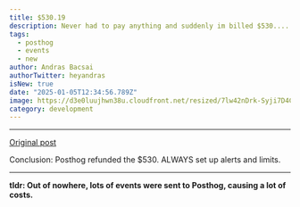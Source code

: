 ```yaml
---
title: $530.19
description: Never had to pay anything and suddenly im billed $530....
tags:
  - posthog
  - events
  - new
author: Andras Bacsai
authorTwitter: heyandras
isNew: true
date: "2025-01-05T12:34:56.789Z"
image: https://d3e0luujhwn38u.cloudfront.net/resized/7lw42nDrk-Syji7D4C3T-EBeep8BxZFqL514OpZBQHo/s:1200/plain/s3://typefully-user-uploads/img/original/10070/f634af53-ac4d-4039-b503-90cabef8047e.png__edited
category: development
---
```


---

[Original post](https://x.com/zemotion/status/1798558292681343039)

Conclusion: Posthog refunded the $530. ALWAYS set up alerts and limits.

---

__tldr: Out of nowhere, lots of events were sent to Posthog, causing a lot of costs.__

